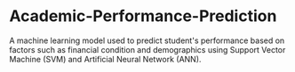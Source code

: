 # Academic-Performance-Prediction
A machine learning model used to predict student's performance based on factors such as financial condition and demographics using Support Vector Machine (SVM) and Artificial Neural Network (ANN).
